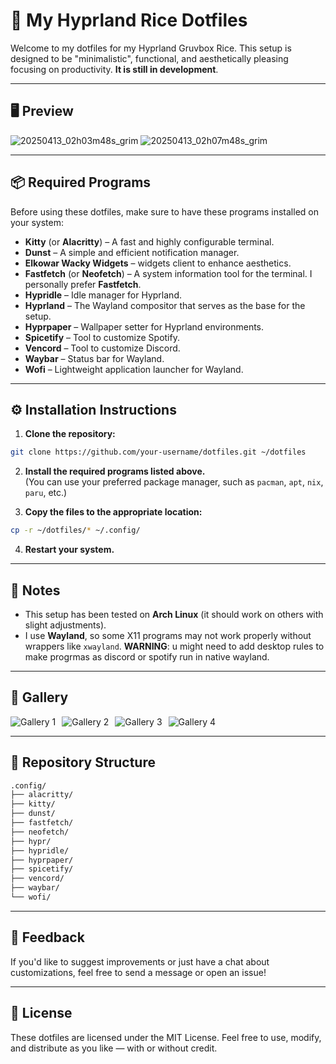 # 🎨 My Hyprland Rice Dotfiles

Welcome to my dotfiles for my Hyprland Gruvbox Rice. This setup is designed to be "minimalistic", functional, and aesthetically pleasing focusing on productivity. **It is still in development**.

---

## 🖥️ Preview



![20250413_02h03m48s_grim](https://github.com/user-attachments/assets/e422f9e9-af22-4d11-bac8-fe0f38bc2085) ![20250413_02h07m48s_grim](https://github.com/user-attachments/assets/91f344c2-b9b0-43ae-a639-a2901e09ea5d)


---

## 📦 Required Programs

Before using these dotfiles, make sure to have these programs installed on your system:

- **Kitty** (or **Alacritty**) – A fast and highly configurable terminal.  
- **Dunst** – A simple and efficient notification manager.  
- **Elkowar Wacky Widgets** – widgets client to enhance aesthetics.  
- **Fastfetch** (or **Neofetch**) – A system information tool for the terminal. I personally prefer **Fastfetch**.  
- **Hypridle** – Idle manager for Hyprland.  
- **Hyprland** – The Wayland compositor that serves as the base for the setup.  
- **Hyprpaper** – Wallpaper setter for Hyprland environments.  
- **Spicetify** – Tool to customize Spotify.  
- **Vencord** – Tool to customize Discord.  
- **Waybar** – Status bar for Wayland.  
- **Wofi** – Lightweight application launcher for Wayland.

---

## ⚙️ Installation Instructions

1. **Clone the repository:**

```bash
git clone https://github.com/your-username/dotfiles.git ~/dotfiles
```

2. **Install the required programs listed above.**  
   (You can use your preferred package manager, such as `pacman`, `apt`, `nix`, `paru`, etc.)

3. **Copy the files to the appropriate location:**

```bash
cp -r ~/dotfiles/* ~/.config/
```

4. **Restart your system.**

---

## 📝 Notes

- This setup has been tested on **Arch Linux** (it should work on others with slight adjustments).
- I use **Wayland**, so some X11 programs may not work properly without wrappers like `xwayland`. **WARNING**: u might need to add desktop rules to make progrmas as discord or spotify run in native wayland.

---

## 📸 Gallery

<div style="display: flex; flex-wrap: wrap; gap: 10px;"> <img src="https://github.com/user-attachments/assets/8b460b98-7231-4b1d-8c97-208a48498eed" alt="Gallery 1" style="max-width: 45%; height: auto;"> <img src="https://github.com/user-attachments/assets/10298e11-1dba-4596-b5e3-aabb5f42d44f" alt="Gallery 2" style="max-width: 45%; height: auto;"> <img src="https://github.com/user-attachments/assets/4c7b5ea5-7e86-41b0-bd4a-e83becc39030" alt="Gallery 3" style="max-width: 45%; height: auto;"> <img src="https://github.com/user-attachments/assets/af5f65f0-af08-4cfe-aba8-1f1c15bda0da" alt="Gallery 4" style="max-width: 45%; height: auto;"> </div>

---

## 📁 Repository Structure

```bash
.config/
├── alacritty/
├── kitty/
├── dunst/
├── fastfetch/ 
├── neofetch/
├── hypr/
├── hypridle/
├── hyprpaper/
├── spicetify/
├── vencord/
├── waybar/
└── wofi/
```

---

## 💬 Feedback

If you'd like to suggest improvements or just have a chat about customizations, feel free to send a message or open an issue!

---

## 🔐 License

These dotfiles are licensed under the MIT License. Feel free to use, modify, and distribute as you like — with or without credit.
